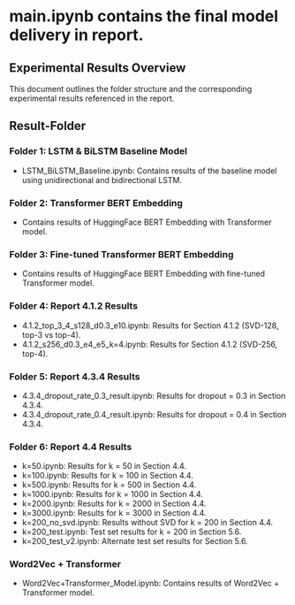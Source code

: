 # main.ipynb contains the final model delivery in report.


## Experimental Results Overview

This document outlines the folder structure and the corresponding experimental results referenced in the report.

## Result-Folder

### Folder 1: LSTM & BiLSTM Baseline Model

- LSTM_BiLSTM_Baseline.ipynb: Contains results of the baseline model using unidirectional and bidirectional LSTM.

### Folder 2: Transformer BERT Embedding

- Contains results of HuggingFace BERT Embedding with Transformer model.

### Folder 3: Fine-tuned Transformer BERT Embedding

- Contains results of HuggingFace BERT Embedding with fine-tuned Transformer model.

### Folder 4: Report 4.1.2 Results

- 4.1.2_top_3_4_s128_d0.3_e10.ipynb: Results for Section 4.1.2 (SVD-128, top-3 vs top-4).
- 4.1.2_s256_d0.3_e4_e5_k=4.ipynb: Results for Section 4.1.2 (SVD-256, top-4).

### Folder 5: Report 4.3.4 Results

- 4.3.4_dropout_rate_0.3_result.ipynb: Results for dropout = 0.3 in Section 4.3.4.
- 4.3.4_dropout_rate_0.4_result.ipynb: Results for dropout = 0.4 in Section 4.3.4.

### Folder 6: Report 4.4 Results

- k=50.ipynb: Results for k = 50 in Section 4.4.
- k=100.ipynb: Results for k = 100 in Section 4.4.
- k=500.ipynb: Results for k = 500 in Section 4.4.
- k=1000.ipynb: Results for k = 1000 in Section 4.4.
- k=2000.ipynb: Results for k = 2000 in Section 4.4.
- k=3000.ipynb: Results for k = 3000 in Section 4.4.
- k=200_no_svd.ipynb: Results without SVD for k = 200 in Section 4.4.
- k=200_test.ipynb: Test set results for k = 200 in Section 5.6.
- k=200_test_v2.ipynb: Alternate test set results for Section 5.6.

### Word2Vec + Transformer

- Word2Vec+Transformer_Model.ipynb: Contains results of Word2Vec + Transformer model.
